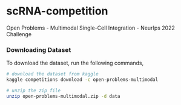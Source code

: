 # scRNA-competition
Open Problems - Multimodal Single-Cell Integration - NeurIps 2022 Challenge

### Downloading Dataset
To download the dataset, run the following commands,

```bash
# download the dataset from kaggle
kaggle competitions download -c open-problems-multimodal

# unzip the zip file
unzip open-problems-multimodal.zip -d data
```
